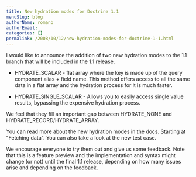 ```yaml
---
title: New hydration modes for Doctrine 1.1
menuSlug: blog
authorName: romanb 
authorEmail: 
categories: []
permalink: /2008/10/12/new-hydration-modes-for-doctrine-1-1.html
---
```

<p>

I would like to announce the addition of two new hydration modes to the
1.1 branch that will be included in the 1.1 release.

</p><ul><li>

HYDRATE\_SCALAR - flat array where the key is made up of the query
component alias + field name. This method offers access to all the same
data in a flat array and the hydration process for it is much faster.

</li><li>

HYDRATE\_SINGLE\_SCALAR - Allows you to easily access single value
results, bypassing the expensive hydration process.

</li></ul><p>

We feel that they fill an important gap between HYDRATE\_NONE and
HYDRATE\_RECORD/HYDRATE\_ARRAY.

</p><p>

You can read more about the new hydration modes in the docs. Starting at
"Fetching data". You can also take a look at the new test case.

</p><p>

We encourage everyone to try them out and give us some feedback. Note
that this is a feature preview and the implementation and syntax might
change (or not) until the final 1.1 release, depending on how many
issues arise and depending on the feedback.

</p>


